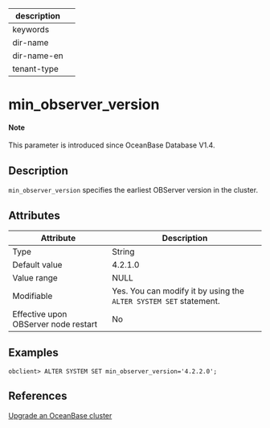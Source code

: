 |description||
|---|---|
|keywords||
|dir-name||
|dir-name-en||
|tenant-type||

# min_observer_version

<main id="notice" type='explain'>
<h4>Note</h4>
<p>This parameter is introduced since OceanBase Database V1.4.</p>
</main>

## Description

`min_observer_version` specifies the earliest OBServer version in the cluster.

## Attributes

| **Attribute** | **Description** |
|------------------|---------|
| Type | String |
| Default value | 4.2.1.0 |
| Value range | NULL |
| Modifiable | Yes. You can modify it by using the `ALTER SYSTEM SET` statement. |
| Effective upon OBServer node restart | No |

## Examples

  ```shell
  obclient> ALTER SYSTEM SET min_observer_version='4.2.2.0';
  ```

## References

[Upgrade an OceanBase cluster](../../../../600.manage/100.cluster-management/300.common-cluster-operations/1500.oceanbase-version-upgrade/200.upgrade-oceanbase-enterprise-edition/200.start-upgrade.md)